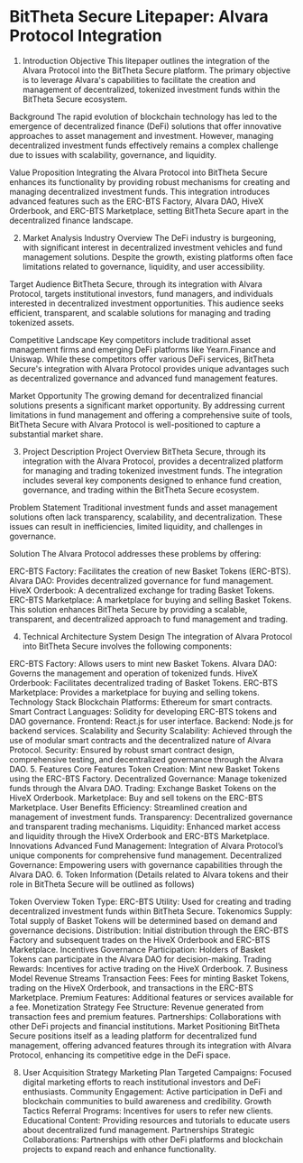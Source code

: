# BitTheta Secure Litepaper: Alvara Protocol Integration
1. Introduction
Objective
This litepaper outlines the integration of the Alvara Protocol into the BitTheta Secure platform. The primary objective is to leverage Alvara's capabilities to facilitate the creation and management of decentralized, tokenized investment funds within the BitTheta Secure ecosystem.

Background
The rapid evolution of blockchain technology has led to the emergence of decentralized finance (DeFi) solutions that offer innovative approaches to asset management and investment. However, managing decentralized investment funds effectively remains a complex challenge due to issues with scalability, governance, and liquidity.

Value Proposition
Integrating the Alvara Protocol into BitTheta Secure enhances its functionality by providing robust mechanisms for creating and managing decentralized investment funds. This integration introduces advanced features such as the ERC-BTS Factory, Alvara DAO, HiveX Orderbook, and ERC-BTS Marketplace, setting BitTheta Secure apart in the decentralized finance landscape.

2. Market Analysis
Industry Overview
The DeFi industry is burgeoning, with significant interest in decentralized investment vehicles and fund management solutions. Despite the growth, existing platforms often face limitations related to governance, liquidity, and user accessibility.

Target Audience
BitTheta Secure, through its integration with Alvara Protocol, targets institutional investors, fund managers, and individuals interested in decentralized investment opportunities. This audience seeks efficient, transparent, and scalable solutions for managing and trading tokenized assets.

Competitive Landscape
Key competitors include traditional asset management firms and emerging DeFi platforms like Yearn.Finance and Uniswap. While these competitors offer various DeFi services, BitTheta Secure's integration with Alvara Protocol provides unique advantages such as decentralized governance and advanced fund management features.

Market Opportunity
The growing demand for decentralized financial solutions presents a significant market opportunity. By addressing current limitations in fund management and offering a comprehensive suite of tools, BitTheta Secure with Alvara Protocol is well-positioned to capture a substantial market share.

3. Project Description
Project Overview
BitTheta Secure, through its integration with the Alvara Protocol, provides a decentralized platform for managing and trading tokenized investment funds. The integration includes several key components designed to enhance fund creation, governance, and trading within the BitTheta Secure ecosystem.

Problem Statement
Traditional investment funds and asset management solutions often lack transparency, scalability, and decentralization. These issues can result in inefficiencies, limited liquidity, and challenges in governance.

Solution
The Alvara Protocol addresses these problems by offering:

ERC-BTS Factory: Facilitates the creation of new Basket Tokens (ERC-BTS).
Alvara DAO: Provides decentralized governance for fund management.
HiveX Orderbook: A decentralized exchange for trading Basket Tokens.
ERC-BTS Marketplace: A marketplace for buying and selling Basket Tokens.
This solution enhances BitTheta Secure by providing a scalable, transparent, and decentralized approach to fund management and trading.

4. Technical Architecture
System Design
The integration of Alvara Protocol into BitTheta Secure involves the following components:

ERC-BTS Factory: Allows users to mint new Basket Tokens.
Alvara DAO: Governs the management and operation of tokenized funds.
HiveX Orderbook: Facilitates decentralized trading of Basket Tokens.
ERC-BTS Marketplace: Provides a marketplace for buying and selling tokens.
Technology Stack
Blockchain Platforms: Ethereum for smart contracts.
Smart Contract Languages: Solidity for developing ERC-BTS tokens and DAO governance.
Frontend: React.js for user interface.
Backend: Node.js for backend services.
Scalability and Security
Scalability: Achieved through the use of modular smart contracts and the decentralized nature of Alvara Protocol.
Security: Ensured by robust smart contract design, comprehensive testing, and decentralized governance through the Alvara DAO.
5. Features
Core Features
Token Creation: Mint new Basket Tokens using the ERC-BTS Factory.
Decentralized Governance: Manage tokenized funds through the Alvara DAO.
Trading: Exchange Basket Tokens on the HiveX Orderbook.
Marketplace: Buy and sell tokens on the ERC-BTS Marketplace.
User Benefits
Efficiency: Streamlined creation and management of investment funds.
Transparency: Decentralized governance and transparent trading mechanisms.
Liquidity: Enhanced market access and liquidity through the HiveX Orderbook and ERC-BTS Marketplace.
Innovations
Advanced Fund Management: Integration of Alvara Protocol’s unique components for comprehensive fund management.
Decentralized Governance: Empowering users with governance capabilities through the Alvara DAO.
6. Token Information
(Details related to Alvara tokens and their role in BitTheta Secure will be outlined as follows)

Token Overview
Token Type: ERC-BTS
Utility: Used for creating and trading decentralized investment funds within BitTheta Secure.
Tokenomics
Supply: Total supply of Basket Tokens will be determined based on demand and governance decisions.
Distribution: Initial distribution through the ERC-BTS Factory and subsequent trades on the HiveX Orderbook and ERC-BTS Marketplace.
Incentives
Governance Participation: Holders of Basket Tokens can participate in the Alvara DAO for decision-making.
Trading Rewards: Incentives for active trading on the HiveX Orderbook.
7. Business Model
Revenue Streams
Transaction Fees: Fees for minting Basket Tokens, trading on the HiveX Orderbook, and transactions in the ERC-BTS Marketplace.
Premium Features: Additional features or services available for a fee.
Monetization Strategy
Fee Structure: Revenue generated from transaction fees and premium features.
Partnerships: Collaborations with other DeFi projects and financial institutions.
Market Positioning
BitTheta Secure positions itself as a leading platform for decentralized fund management, offering advanced features through its integration with Alvara Protocol, enhancing its competitive edge in the DeFi space.

8. User Acquisition Strategy
Marketing Plan
Targeted Campaigns: Focused digital marketing efforts to reach institutional investors and DeFi enthusiasts.
Community Engagement: Active participation in DeFi and blockchain communities to build awareness and credibility.
Growth Tactics
Referral Programs: Incentives for users to refer new clients.
Educational Content: Providing resources and tutorials to educate users about decentralized fund management.
Partnerships
Strategic Collaborations: Partnerships with other DeFi platforms and blockchain projects to expand reach and enhance functionality.
